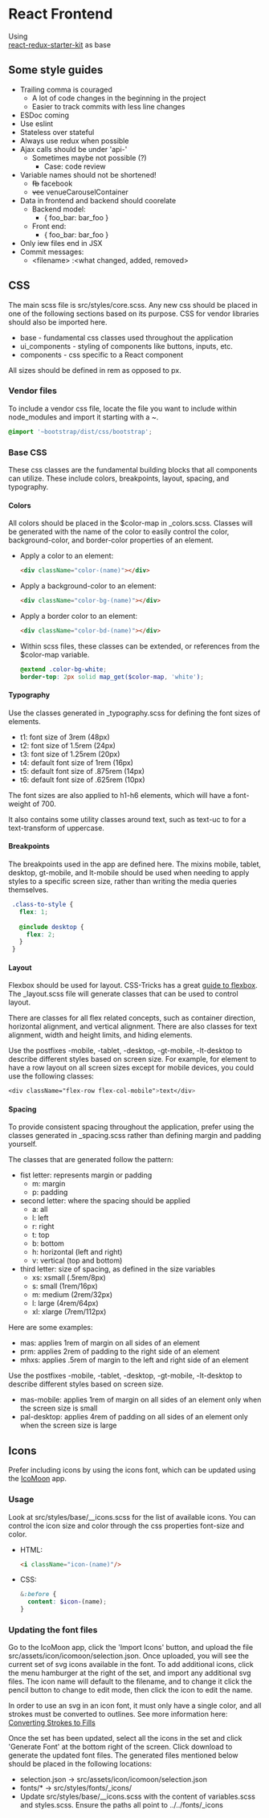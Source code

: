 # React Frontend
 Using  
[react-redux-starter-kit](https://github.com/davezuko/react-redux-starter-kit) as base  

## Some style guides
- Trailing comma is couraged
  - A lot of code changes in the beginning in the project
  - Easier to track commits with less line changes
- ESDoc coming
- Use eslint
- Stateless over stateful
- Always use redux when possible
- Ajax calls should be under 'api-'
  - Sometimes maybe not possible (?)
    - Case: code review
- Variable names should not be shortened!
  - ~~fb~~ facebook
  - ~~vcc~~ venueCarouselContainer
- Data in frontend and backend should coorelate
  - Backend model:
    - { foo_bar: bar_foo }
  - Front end:
    - { foo_bar: bar_foo }
- Only iew files end in JSX
- Commit messages:
  - \<filename> :<what changed, added, removed>    

## CSS

The main scss file is src/styles/core.scss. Any new css should be placed in one of the following sections based on its purpose. CSS for vendor libraries should also be imported here. 
  
* base - fundamental css classes used throughout the application
* ui_components - styling of components like buttons, inputs, etc. 
* components - css specific to a React component

All sizes should be defined in rem as opposed to px. 

### Vendor files

To include a vendor css file, locate the file you want to include within node_modules and import it starting with a ~. 
```scss
@import '~bootstrap/dist/css/bootstrap';
```

### Base CSS

These css classes are the fundamental building blocks that all components can utilize. These include colors, breakpoints, layout, spacing, and typography. 

#### Colors 

All colors should be placed in the $color-map in _colors.scss. Classes will be generated with the name of the color to easily control the color, background-color, and border-color properties of an element. 

* Apply a color to an element:
  ```html
  <div className="color-(name)"></div>
  ```

* Apply a background-color to an element:
  ```html
  <div className="color-bg-(name)"></div>
  ```

* Apply a border color to an element:
  ```html
  <div className="color-bd-(name)"></div>
  ```
  
* Within scss files, these classes can be extended, or references from the $color-map variable. 
  ```scss
  @extend .color-bg-white;
  border-top: 2px solid map_get($color-map, 'white');
  ```

#### Typography

Use the classes generated in _typography.scss for defining the font sizes of elements. 

- t1: font size of 3rem (48px)
- t2: font size of 1.5rem (24px)
- t3: font size of 1.25rem (20px)
- t4: default font size of 1rem (16px)
- t5: default font size of .875rem (14px)
- t6: default font size of .625rem (10px)

The font sizes are also applied to h1-h6 elements, which will have a font-weight of 700.

It also contains some utility classes around text, such as text-uc to for a text-transform of uppercase.

#### Breakpoints

The breakpoints used in the app are defined here. The mixins mobile, tablet, desktop, gt-mobile, and lt-mobile should be used when needing to apply styles to a specific screen size, rather than writing the media queries themselves.  
 
 ```scss
  .class-to-style {
    flex: 1;
  
    @include desktop {
      flex: 2;
    }
  }
  ```

#### Layout

Flexbox should be used for layout. CSS-Tricks has a great [guide to flexbox](https://css-tricks.com/snippets/css/a-guide-to-flexbox/). The _layout.scss file will generate classes that can be used to control layout. 

There are classes for all flex related concepts, such as container direction, horizontal alignment, and vertical alignment. There are also classes for text alignment, width and height limits, and hiding elements. 

Use the postfixes -mobile, -tablet, -desktop, -gt-mobile, -lt-desktop to describe different styles based on screen size. For example, for element to have a row layout on all screen sizes except for mobile devices, you could use the following classes: 

```scss
<div className="flex-row flex-col-mobile">text</div>
```

#### Spacing
 
To provide consistent spacing throughout the application, prefer using the classes generated in _spacing.scss rather than defining margin and padding yourself. 

The classes that are generated follow the pattern:
- fist letter: represents margin or padding
  - m: margin
  - p: padding
- second letter: where the spacing should be applied
  - a:  all
  - l: left
  - r: right
  - t: top
  - b: bottom
  - h: horizontal (left and right)
  - v: vertical (top and bottom)
- third letter: size of spacing, as defined in the size variables
  - xs: xsmall (.5rem/8px)
  - s: small (1rem/16px)
  - m: medium (2rem/32px)
  - l: large (4rem/64px)
  - xl: xlarge (7rem/112px)

Here are some examples:
- mas: applies 1rem of margin on all sides of an element
- prm: applies 2rem of padding to the right side of an element
- mhxs: applies .5rem of margin to the left and right side of an element 

Use the postfixes -mobile, -tablet, -desktop, -gt-mobile, -lt-desktop to describe different styles based on screen size.
- mas-mobile: applies 1rem of margin on all sides of an element only when the screen size is small
- pal-desktop: applies 4rem of padding on all sides of an element only when the screen size is large

## Icons

Prefer including icons by using the icons font, which can be updated using the [IcoMoon](https://icomoon.io/) app. 

### Usage 

Look at src/styles/base/__icons.scss for the list of available icons. You can control the icon size and color through the css properties font-size and color. 

* HTML:
  ```html
  <i className="icon-(name)"/>
  ```
* CSS:
  ```scss
  &:before {
    content: $icon-(name);
  }
  ```

### Updating the font files

Go to the IcoMoon app, click the 'Import Icons' button, and upload the file src/assets/icon/icomoon/selection.json. Once uploaded, you will see the current set of svg icons available in the font. To add additional icons, click the menu hamburger at the right of the set, and import any additional svg files. The icon name will default to the filename, and to change it click the pencil button to change to edit mode, then click the icon to edit the name.  

In order to use an svg in an icon font, it must only have a single color, and all strokes must be converted to outlines. See more information here: [Converting Strokes to Fills](https://icomoon.io/#docs/stroke-to-fill)

Once the set has been updated, select all the icons in the set and click 'Generate Font' at the bottom right of the screen. Click download to generate the updated font files. The generated files mentioned below should be placed in the following locations: 

* selection.json -> src/assets/icon/icomoon/selection.json
* fonts/* -> src/styles/fonts/_icons/
* Update src/styles/base/__icons.scss with the content of variables.scss and styles.scss. Ensure the paths all point to ../../fonts/_icons
